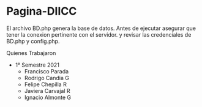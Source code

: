 # Pagina-DIICC
El archivo BD.php genera la base de datos.
Antes de ejecutar asegurar que tener la conexion pertinente con el servidor.
y revisar las credenciales de BD.php y config.php.


Quienes Trabajaron

- 1° Semestre 2021
  - Francisco Parada
  - Rodrigo Candia G
  - Felipe Chepilla R
  - Javiera Carvajal R
  - Ignacio Almonte G